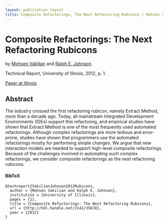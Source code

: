 ```yaml
---
layout: publication-layout
title: Composite Refactorings, The Next Refactoring Rubicons | Mohsen Vakilian
---
```


# Composite Refactorings: The Next Refactoring Rubicons

by [Mohsen Vakilian]({{site.url}}/) and [Ralph E.
Johnson]({{site.url_ralph_e_johnson}}/).

Technical Report, University of Illinois, 2012, p. 1.

[Paper at Illinois](http://hdl.handle.net/2142/35678).

## Abstract

The industry crossed the first refactoring rubicon, namely Extract Method, more
than a decade ago. Today, all mainstream Integrated Development Environments
(IDEs) support this refactoring, and empirical studies have shown that Extract
Method is one of the most frequently used automated refactorings. Although
complex refactorings are more tedious and error-prone, studies have shown that
programmers use the automated refactorings mostly for performing simple changes.
We argue that new interaction models are needed to support high-level composite
refactorings. Because of the challenges involved in automating such complex
refactorings, we consider composite refactorings as the next refactoring
rubicons.

#### BibTeX

    @techreport{VakilianJohnson2012Rubicons,
      author = {Mohsen Vakilian and Ralph E. Johnson},
      institution = {University of Illinois},
      pages = {1},
      title = {Composite Refactorings: The Next Refactoring Rubicons},
      url = {http://hdl.handle.net/2142/35678},
      year = {2012}
    }

